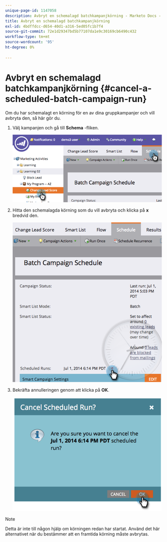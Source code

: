 ```yaml
---
unique-page-id: 1147058
description: Avbryt en schemalagd batchkampanjkörning - Marketo Docs - produktdokumentation
title: Avbryt en schemalagd batchkampanjkörning
exl-id: 4bdffdcc-d654-40d1-a316-5ed05fc1b7f4
source-git-commit: 72e1d29347bd5b77107da1e9c30169cb6490c432
workflow-type: tm+mt
source-wordcount: '95'
ht-degree: 0%

---
```


# Avbryt en schemalagd batchkampanjkörning {#cancel-a-scheduled-batch-campaign-run}

Om du har schemalagt en körning för en av dina gruppkampanjer och vill avbryta den, så här gör du.

1. Välj kampanjen och gå till **Schema** -fliken.

   ![](assets/image2014-9-22-16-3a43-3a10.png)

1. Hitta den schemalagda körning som du vill avbryta och klicka på **x** bredvid den.

   ![](assets/image2014-9-22-16-3a43-3a15.png)

1. Bekräfta annulleringen genom att klicka på **OK**.

   ![](assets/image2014-9-22-16-3a43-3a24.png)

>[!NOTE]
>
>Detta är inte till någon hjälp om körningen redan har startat. Använd det här alternativet när du bestämmer att en framtida körning måste avbrytas.
